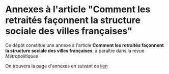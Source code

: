 # Annexes à l'article "Comment les retraités façonnent la structure sociale des villes françaises"

 Ce dépôt constitue une annexe à l'article **Comment les retraités façonnent la structure sociale des villes françaises**, à paraître dans la revue *Métropolitiques*
 
 On trouvera la page d'annexes en suivant ce [lien](https://pgourdongeo.github.io/Annexes-AU_2018_CSP/)
